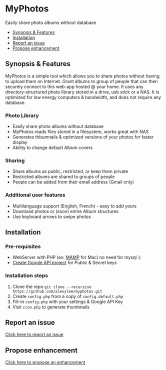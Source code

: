 # MyPhotos
Easily share photo albums without database

* [Synopsis & Features](https://github.com/alexylem/myphotos/blob/master/README.md#synopsis--features)
* [Installation](https://github.com/alexylem/myphotos/blob/master/README.md#installation)
* [Report an issue](https://github.com/alexylem/myphotos/blob/master/README.md#report-an-issue)
* [Propose enhancement](https://github.com/alexylem/myphotos/blob/master/README.md#propose-enhancement)

## Synopsis & Features

MyPhotos is a simple tool which allows you to share photos without having to upload them on Internet.
Grant albums to group of people that can then securely connect to this web-app hosted @ your home.
It uses any directory-structured photo library stored in a drive, usb stick or a NAS.
It is optimized for low energy computers & bandwidth, and does not require any database.

### Photo Library

* Easily share photo albums without database
* MyPhotos reads files stored in a filesystem, works great with NAS
* Generates thbumnails & optimized versions of your photos for faster display
* Ability to change default Album covers

### Sharing

* Share albums as public, restricted, or keep them private
* Restricted albums are shared to groups of people
* People can be added from their email address (Gmail only)

### Additional user features

* Multilanguage support (English, French) - easy to add yours
* Download photos or (soon) entire Album structures
* Use keyboard arrows to swipe photos

## Installation

### Pre-requisites

* WebServer with PHP (ex: [MAMP](http://www.mamp.info) for Mac) no need for mysql :)
* [Create Google API project](http://support.wpsocial.com/support/articles/144223-creating-a-google-project-with-the-google-api-console) for Public & Secret keys

### Installation steps

1. Clone the repo `git clone --recursive https://github.com/alexylem/myphotos.git`
2. Create `config.php` from a copy of `config.default.php`
3. Fill-in `config.php` with your settings & Google API Key
4. Visit `cron.php` to generate thumbnails

## Report an issue

[Click here to report an issue](https://github.com/alexylem/myphotos/issues/new)

## Propose enhancement

[Click here to propose an enhancement](https://github.com/alexylem/myphotos/issues/new)
